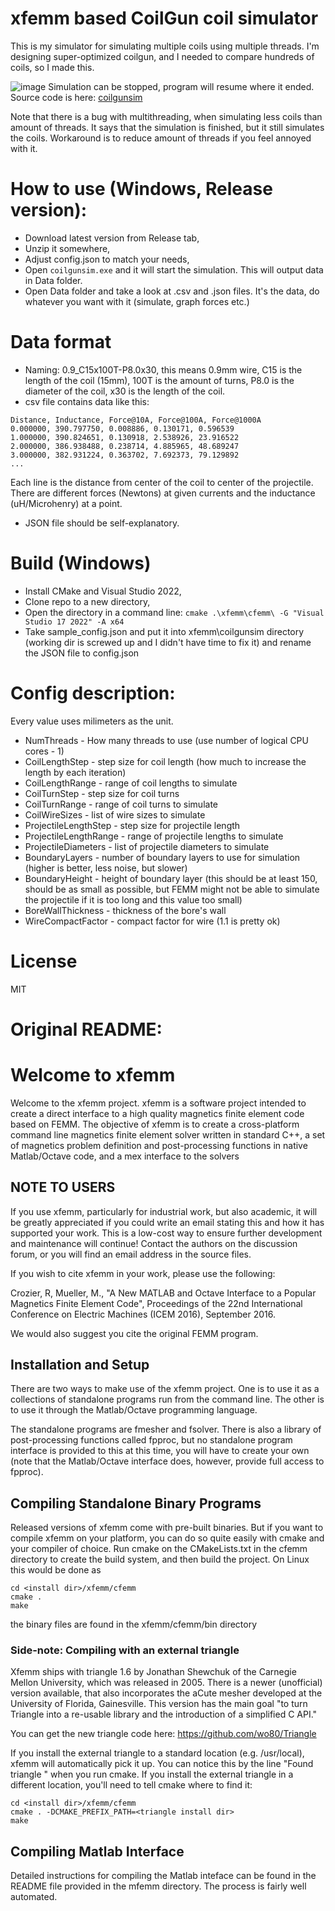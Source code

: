 # xfemm based CoilGun coil simulator
This is my simulator for simulating multiple coils using multiple threads.
I'm designing super-optimized coilgun, and I needed to compare hundreds of coils, so I made this.

![image](https://github.com/Erdroy/CoilGun-coil-simulator/assets/7634316/84388012-2b7f-4bd5-ad6e-1ed5a961d53d)
Simulation can be stopped, program will resume where it ended.
Source code is here: [coilgunsim](https://github.com/Erdroy/CoilGun-coil-simulator/tree/master/cfemm/coilgunsim)

Note that there is a bug with multithreading, when simulating less coils than amount of threads.
It says that the simulation is finished, but it still simulates the coils. Workaround is to reduce amount of threads if you feel annoyed with it.

# How to use (Windows, Release version):
- Download latest version from Release tab,
- Unzip it somewhere,
- Adjust config.json to match your needs,
- Open `coilgunsim.exe` and it will start the simulation. This will output data in Data folder.
- Open Data folder and take a look at .csv and .json files. It's the data, do whatever you want with it (simulate, graph forces etc.)

# Data format
- Naming: 0.9_C15x100T-P8.0x30, this means 0.9mm wire, C15 is the length of the coil (15mm), 100T is the amount of turns, P8.0 is the diameter of the coil, x30 is the length of the coil.
- csv file contains data like this:
```
Distance, Inductance, Force@10A, Force@100A, Force@1000A 
0.000000, 390.797750, 0.008886, 0.130171, 0.596539
1.000000, 390.824651, 0.130918, 2.538926, 23.916522
2.000000, 386.938488, 0.238714, 4.885965, 48.689247
3.000000, 382.931224, 0.363702, 7.692373, 79.129892
...
```
Each line is the distance from center of the coil to center of the projectile. There are different forces (Newtons) at given currents and the inductance (uH/Microhenry) at a point.
- JSON file should be self-explanatory.

# Build (Windows)
- Install CMake and Visual Studio 2022,
- Clone repo to a new directory,
- Open the directory in a command line: `cmake .\xfemm\cfemm\ -G "Visual Studio 17 2022" -A x64`
- Take sample_config.json and put it into xfemm\coilgunsim directory (working dir is screwed up and I didn't have time to fix it) and rename the JSON file to config.json

# Config description:
Every value uses milimeters as the unit.
- NumThreads - How many threads to use (use number of logical CPU cores - 1)
- CoilLengthStep - step size for coil length (how much to increase the length by each iteration)
- CoilLengthRange - range of coil lengths to simulate
- CoilTurnStep - step size for coil turns
- CoilTurnRange - range of coil turns to simulate
- CoilWireSizes - list of wire sizes to simulate
- ProjectileLengthStep - step size for projectile length
- ProjectileLengthRange - range of projectile lengths to simulate
- ProjectileDiameters - list of projectile diameters to simulate
- BoundaryLayers - number of boundary layers to use for simulation (higher is better, less noise, but slower)
- BoundaryHeight - height of boundary layer (this should be at least 150, should be as small as possible, but FEMM might not be able to simulate the projectile if it is too long and this value too small)
- BoreWallThickness - thickness of the bore's wall
- WireCompactFactor - compact factor for wire (1.1 is pretty ok)

# License
MIT

# Original README:
# Welcome to xfemm

Welcome to the xfemm project. xfemm is a software project intended to
create a direct interface to a high quality magnetics finite element code
based on FEMM. The objective of xfemm is to create a cross-platform
command line magnetics finite element solver written in standard C++, a
set of magnetics problem definition and post-processing functions in
native Matlab/Octave code, and a mex interface to the solvers

## NOTE TO USERS

If you use xfemm, particularly for industrial work, but also academic, 
it will be greatly appreciated if you could write an email stating this 
and how it has supported your work. This is a low-cost way to ensure 
further development and maintenance will continue! Contact the authors 
on the discussion forum, or you will find an email address in the source 
files.

If you wish to cite xfemm in your work, please use the following:

Crozier, R, Mueller, M., "A New MATLAB and Octave Interface to a 
Popular Magnetics Finite Element Code", Proceedings of the 22nd 
International Conference on Electric Machines (ICEM 2016), September 
2016.

We would also suggest you cite the original FEMM program.

## Installation and Setup

There are two ways to make use of the xfemm project. One is to use it as
a collections of standalone programs run from the command line. The other
is to use it through the Matlab/Octave programming language.

The standalone programs are fmesher and fsolver. There is also a library
of post-processing functions called fpproc, but no standalone program
interface is provided to this at this time, you will have to create your
own (note that the Matlab/Octave interface does, however, provide full
access to fpproc). 

## Compiling Standalone Binary Programs

Released versions of xfemm come with pre-built binaries. But if you want
to compile xfemm on your platform, you can do so quite easily with cmake
and your compiler of choice. Run cmake on the CMakeLists.txt in the cfemm
directory to create the build system, and then build the project. On Linux
this would be done as

    cd <install dir>/xfemm/cfemm
    cmake .
    make

the binary files are found in the xfemm/cfemm/bin directory


### Side-note: Compiling with an external triangle

Xfemm ships with triangle 1.6 by Jonathan Shewchuk of the Carnegie Mellon
University, which was released in 2005.  There is a newer (unofficial) version
available, that also incorporates the aCute mesher developed at the University
of Florida, Gainesville.  This version has the main goal "to turn Triangle into
a re-usable library and the introduction of a simplified C API."

You can get the new triangle code here:
https://github.com/wo80/Triangle

If you install the external triangle to a standard location (e.g. /usr/local),
xfemm will automatically pick it up. You can notice this by the line "Found
triangle <version>" when you run cmake.  If you install the external triangle
in a different location, you'll need to tell cmake where to find it:

    cd <install dir>/xfemm/cfemm
    cmake . -DCMAKE_PREFIX_PATH=<triangle install dir>
    make

## Compiling Matlab Interface

Detailed instructions for compiling the Matlab inteface can be found in
the README file provided in the mfemm directory. The process is fairly well 
automated.
